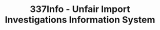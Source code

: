 ---
layout: default
bigquery: https://console.cloud.google.com/bigquery?p=patents-public-data&d=usitc_investigations&page=dataset&project=sheets-management-319211
citation: US International Trade Commission 337Info Unfair Import Investigations Information
  System
contributors: US International Trade Comission
cost: None
description: US International Trade Commission 337Info Unfair Import Investigations
  Information System contains data on investigations done under Section 337. Section
  337 declares the infringement of certain statutory intellectual property rights
  and other forms of unfair competition in import trade to be unlawful practices.
  Most Section 337 investigations involve allegations of patent or registered trademark
  infringement.
documentation: FAQ and tutorial available on the site
last_edit: 04/13/2022, 12:40:04
location: https://pubapps2.usitc.gov/337external/
maintained_by: US International Trade Comission
schema_fields:
- teoProceedingInvolved
- lastUpdated
- finalIdOnViolationDue
- gcAttorney
- aljAssigned
- patentNumber
- teoIdIssueDate
- scheduledStartDateEvidHear
- issueDateOtherNonFinal
- docketNo
- patentNumbers
- internalRemand
- finalDetNoViolation
- id
- copyrightNumbers
- finalDetViolation
- dateComplaintFiled
- teoIdDueDate
- currentStatus
- currentActiveALJ
- invUnfairAct
- endDateMarkmanHearing
- scheduledEndDateEvidHear
- trademarkNumbers
- respondent
- actualStartDateEvidHear
- htsNumbers
- investigationType
- investigationTermDate
- dateCreated
- actualEndDateEvidHear
- investigationNo
- ouiiAttorney
- cafcAppeals
- finalIdOnViolationIssue
- startDateMarkmanHearing
- markmanHearing
- ouiiParticipation
- title
- dateOfPublicationFrNotice
- publication_number
- teoReliefGranted
- complainant
- targetDate
slug: /unfair_import_investigations
tags:
- import
- legal
- trade
timeframe: 2008-2021 (prior to 2008 downloadable as a JSON file)
title: 337Info - Unfair Import Investigations Information System
uuid: 2721f5ec-e599-4890-9265-9706719fc71e
---